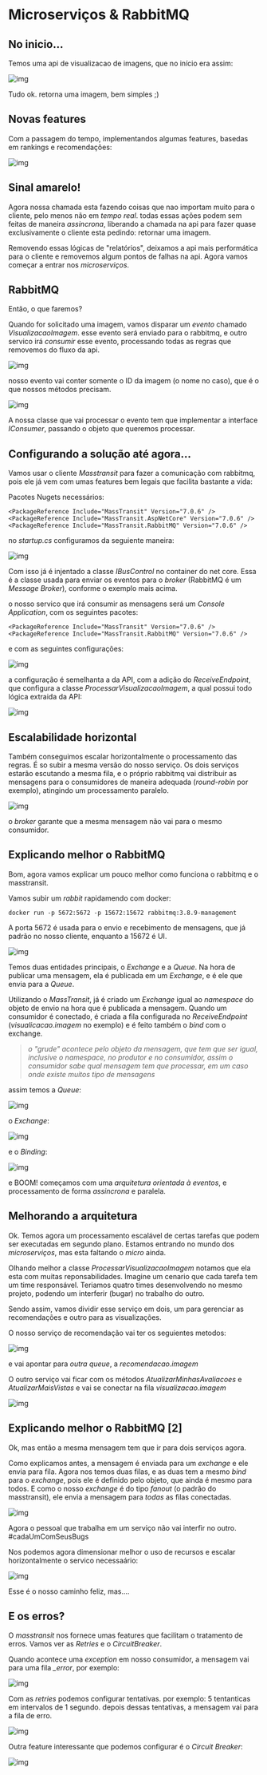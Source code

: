 # Microserviços & RabbitMQ

## No inicio...

Temos uma api de visualizacao de imagens, que no início era assim:

![img](./imagens/buscar-imagem-01.PNG)

Tudo ok. retorna uma imagem, bem simples ;)

## Novas features

Com a passagem do tempo, implementandos algumas features, basedas em rankings e recomendações:

![img](./imagens/buscar-imagem-02.PNG)

## Sinal amarelo!

Agora nossa chamada esta fazendo coisas que nao importam muito para o cliente, pelo menos não em *tempo real*. todas essas ações podem sem feitas de maneira *assincrona*, liberando a chamada na api para fazer quase exclusivamente o cliente esta pedindo: retornar uma imagem.

Removendo essas lógicas de "relatórios", deixamos a api mais performática para o cliente e removemos algum pontos de falhas na api. Agora vamos começar a entrar nos *microserviços*.

## RabbitMQ

Então, o que faremos?

Quando for solicitado uma imagem, vamos disparar um *evento* chamado *VisualizacaoImagem*. esse evento será enviado para o rabbitmq, e outro servico irá *consumir* esse evento, processando todas as regras que removemos do fluxo da api.

![img](./imagens/buscar-imagem-03.PNG)

nosso evento vai conter somente o ID da imagem (o nome no caso), que é o que nossos métodos precisam.

![img](./imagens/arq-01.png)

A nossa classe que vai processar o evento tem que implementar a interface *IConsumer*, passando o objeto que queremos processar.

## Configurando a solução até agora...

Vamos usar o cliente *Masstransit* para fazer a comunicação com rabbitmq, pois ele já vem com umas features bem legais que facilita bastante a vida:

Pacotes Nugets necessários:

```
<PackageReference Include="MassTransit" Version="7.0.6" />
<PackageReference Include="MassTransit.AspNetCore" Version="7.0.6" />
<PackageReference Include="MassTransit.RabbitMQ" Version="7.0.6" />
```

no *startup.cs* configuramos da seguiente maneira:

![img](./imagens/configuracao-01.PNG)

Com isso já é injentado a classe *IBusControl* no container do net core. Essa é a classe usada para enviar os eventos para o *broker* (RabbitMQ é um *Message Broker*), conforme o exemplo mais acima.

o nosso servico que irá consumir as mensagens será um *Console Application*, com os seguintes pacotes:

```
<PackageReference Include="MassTransit" Version="7.0.6" />
<PackageReference Include="MassTransit.RabbitMQ" Version="7.0.6" />
```

e com as seguintes configurações:

![img](./imagens/servico-01.PNG)

a configuração é semelhanta a da API, com a adição do *ReceiveEndpoint*, que configura a classe *ProcessarVisualizacaoImagem*, a qual possui todo lógica extraida da API:

![img](./imagens/servico-02.PNG)

## Escalabilidade horizontal

Também conseguimos escalar horizontalmente o processamento das regras. É so subir a mesma versão do nosso serviço.
Os dois serviços estarão escutando a mesma fila, e o próprio rabbitmq vai distribuir as mensagens para o consumidores de maneira adequada (*round-robin* por exemplo), atingindo um processamento paralelo.

![img](./imagens/arq-02.png)

o *broker* garante que a mesma mensagem não vai para o mesmo consumidor.

## Explicando melhor o RabbitMQ

Bom, agora vamos explicar um pouco melhor como funciona o rabbitmq e o masstransit.

Vamos subir um *rabbit* rapidamendo com docker:
```
docker run -p 5672:5672 -p 15672:15672 rabbitmq:3.8.9-management
```

A porta 5672 é usada para o envio e recebimento de mensagens, que já padrão no nosso cliente, enquanto a 15672 é UI.

![img](./imagens/rabbitmq-02.PNG)

Temos duas entidades principais, o *Exchange* e a *Queue*. Na hora de publicar uma mensagem, ela é publicada em um *Exchange*, e é ele que envia para a *Queue*.

Utilizando o *MassTransit*, já é criado um *Exchange* igual ao *namespace* do objeto de envio na hora que é publicada a mensagem. Quando um consumidor é conectado, é criada a fila configurada no *ReceiveEndpoint* (*visualicacao.imagem* no exemplo) e é feito também o *bind* com o exchange.

> _*o "grude" acontece pelo objeto da mensagem, que tem que ser igual, inclusive o namespace, no produtor e no consumidor, assim o consumidor sabe qual mensagem tem que processar, em um caso onde existe muitos tipo de mensagens*_

assim temos a *Queue*:

![img](./imagens/rabbit_queue.PNG)


o *Exchange*:

![img](./imagens/rabbit_exchange.PNG)


e o *Binding*:

![img](./imagens/rabbit_bind.PNG)

 e BOOM! começamos com uma *arquitetura orientada à eventos*, e processamento de forma *assincrona* e paralela. 

## Melhorando a arquitetura

Ok. Temos agora um processamento escalável de certas tarefas que podem ser executadas em segundo plano. Estamos entrando no mundo dos *microserviços*, mas esta faltando o *micro* ainda.

Olhando melhor a classe *ProcessarVisualizacaoImagem* notamos que ela esta com muitas reponsabilidades. Imagine um cenario que cada tarefa tem um time responsável. Teriamos quatro times desenvolvendo no mesmo projeto, podendo um interferir (bugar) no trabalho do outro.

Sendo assim, vamos dividir esse serviço em dois, um para gerenciar as recomendações e outro para as visualizações.

O nosso serviço de recomendação vai ter os seguientes metodos:

![img](./imagens/servico-processamento-01.PNG)

e vai apontar para *outra queue*, a *recomendacao.imagem* 

O outro serviço vai ficar com os métodos *AtualizarMinhasAvaliacoes* e *AtualizarMaisVistas* e vai se conectar na fila *visualizacao.imagem*

![img](./imagens/rabbitmq-03.PNG)

## Explicando melhor o RabbitMQ [2]

Ok, mas então a mesma mensagem tem que ir para dois serviços agora. 

Como explicamos antes, a mensagem é enviada para um *exchange* e ele envia para fila. Agora nos temos duas filas, e as duas tem a mesmo *bind* para o *exchange*, pois ele é definido pelo objeto, que ainda é mesmo para todos. E como o nosso *exchange* é do tipo *fanout* (o padrão do masstransit), ele envia a mensagem para *todas* as filas conectadas. 

![img](./imagens/arq-03.png)

Agora o pessoal que trabalha em um serviço não vai interfir no outro. #cadaUmComSeusBugs

Nos podemos agora dimensionar melhor o uso de recursos e escalar horizontalmente o servico necessaário:

![img](./imagens/arq-04.png)

Esse é o nosso caminho feliz, mas....

## E os erros?

O *masstransit* nos fornece umas features que facilitam o tratamento de erros. Vamos ver as *Retries* e o *CircuitBreaker*.

Quando acontece uma *exception* em nosso consumidor, a mensagem vai para uma fila *_error*, por exemplo:

![img](./imagens/rabbitmq-04.PNG)

Com as *retries* podemos configurar tentativas. por exemplo: 5 tentanticas em intervalos de 1 segundo. depois dessas tentativas, a mensagem vai para a fila de erro.

![img](./imagens/servico-03.PNG)

Outra feature interessante que podemos configurar é o *Circuit Breaker*:

![img](./imagens/servico-04.PNG)



